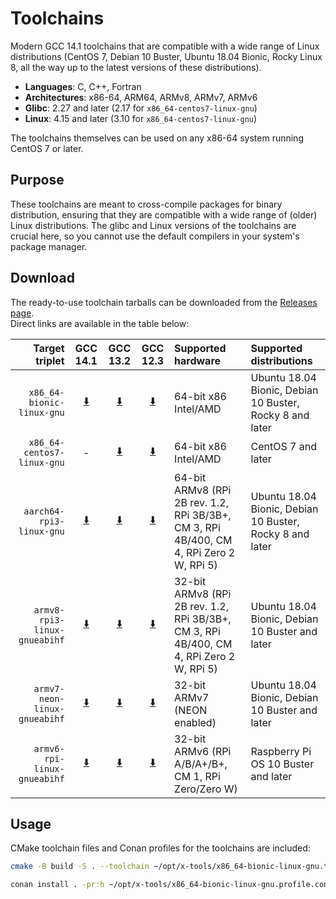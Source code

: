 # Toolchains

Modern GCC 14.1 toolchains that are compatible with a wide range of Linux
distributions (CentOS 7, Debian 10 Buster, Ubuntu 18.04 Bionic, Rocky Linux 8,
all the way up to the latest versions of these distributions).

- **Languages**: C, C++, Fortran
- **Architectures**: x86-64, ARM64, ARMv8, ARMv7, ARMv6
- **Glibc**: 2.27 and later (2.17 for `x86_64-centos7-linux-gnu`)
- **Linux**: 4.15 and later (3.10 for `x86_64-centos7-linux-gnu`)

The toolchains themselves can be used on any x86-64 system running CentOS 7 or
later.

## Purpose

These toolchains are meant to cross-compile packages for binary distribution,
ensuring that they are compatible with a wide range of (older) Linux
distributions. The glibc and Linux versions of the toolchains are crucial here,
so you cannot use the default compilers in your system's package manager.

## Download

The ready-to-use toolchain tarballs can be downloaded from the [Releases page](https://github.com/tttapa/toolchains/releases).  
Direct links are available in the table below: 

| Target triplet | GCC 14.1 | GCC 13.2 | GCC 12.3 | Supported hardware | Supported distributions |
|---------------:|:--------:|:--------:|:--------:|:-------------------|:------------------------|
| `x86_64-bionic-linux-gnu` | [⬇️](https://github.com/tttapa/toolchains/releases/latest/download/x-tools-x86_64-bionic-linux-gnu-gcc14.tar.xz) | [⬇️](https://github.com/tttapa/toolchains/releases/latest/download/x-tools-x86_64-bionic-linux-gnu-gcc13.tar.xz) | [⬇️](https://github.com/tttapa/toolchains/releases/latest/download/x-tools-x86_64-bionic-linux-gnu-gcc12.tar.xz) | 64-bit x86 Intel/AMD | Ubuntu 18.04 Bionic, Debian 10 Buster, Rocky 8 and later |
| `x86_64-centos7-linux-gnu` | - | [⬇️](https://github.com/tttapa/toolchains/releases/latest/download/x-tools-x86_64-centos7-linux-gnu-gcc13.tar.xz) | [⬇️](https://github.com/tttapa/toolchains/releases/latest/download/x-tools-x86_64-centos7-linux-gnu-gcc12.tar.xz) | 64-bit x86 Intel/AMD | CentOS 7 and later |
| `aarch64-rpi3-linux-gnu` | [⬇️](https://github.com/tttapa/toolchains/releases/latest/download/x-tools-aarch64-rpi3-linux-gnu-gcc14.tar.xz) | [⬇️](https://github.com/tttapa/toolchains/releases/latest/download/x-tools-aarch64-rpi3-linux-gnu-gcc13.tar.xz) | [⬇️](https://github.com/tttapa/toolchains/releases/latest/download/x-tools-aarch64-rpi3-linux-gnu-gcc12.tar.xz) | 64-bit ARMv8 (RPi 2B rev. 1.2, RPi 3B/3B+, CM 3, RPi 4B/400, CM 4, RPi Zero 2 W, RPi 5) | Ubuntu 18.04 Bionic, Debian 10 Buster, Rocky 8 and later |
| `armv8-rpi3-linux-gnueabihf` | [⬇️](https://github.com/tttapa/toolchains/releases/latest/download/x-tools-armv8-rpi3-linux-gnueabihf-gcc14.tar.xz) | [⬇️](https://github.com/tttapa/toolchains/releases/latest/download/x-tools-armv8-rpi3-linux-gnueabihf-gcc13.tar.xz) | [⬇️](https://github.com/tttapa/toolchains/releases/latest/download/x-tools-armv8-rpi3-linux-gnueabihf-gcc12.tar.xz) | 32-bit ARMv8 (RPi 2B rev. 1.2, RPi 3B/3B+, CM 3, RPi 4B/400, CM 4, RPi Zero 2 W, RPi 5) | Ubuntu 18.04 Bionic, Debian 10 Buster and later |
| `armv7-neon-linux-gnueabihf` | [⬇️](https://github.com/tttapa/toolchains/releases/latest/download/x-tools-armv7-neon-linux-gnueabihf-gcc14.tar.xz) | [⬇️](https://github.com/tttapa/toolchains/releases/latest/download/x-tools-armv7-neon-linux-gnueabihf-gcc13.tar.xz) | [⬇️](https://github.com/tttapa/toolchains/releases/latest/download/x-tools-armv7-neon-linux-gnueabihf-gcc12.tar.xz) | 32-bit ARMv7 (NEON enabled) | Ubuntu 18.04 Bionic, Debian 10 Buster and later |
| `armv6-rpi-linux-gnueabihf` | [⬇️](https://github.com/tttapa/toolchains/releases/latest/download/x-tools-armv6-rpi-linux-gnueabihf-gcc14.tar.xz) | [⬇️](https://github.com/tttapa/toolchains/releases/latest/download/x-tools-armv6-rpi-linux-gnueabihf-gcc13.tar.xz) | [⬇️](https://github.com/tttapa/toolchains/releases/latest/download/x-tools-armv6-rpi-linux-gnueabihf-gcc12.tar.xz) | 32-bit ARMv6 (RPi A/B/A+/B+, CM 1, RPi Zero/Zero W) | Raspberry Pi OS 10 Buster and later |

## Usage

CMake toolchain files and Conan profiles for the toolchains are included:

```sh
cmake -B build -S . --toolchain ~/opt/x-tools/x86_64-bionic-linux-gnu.toolchain.cmake
```
```sh
conan install . -pr:h ~/opt/x-tools/x86_64-bionic-linux-gnu.profile.conan
```
